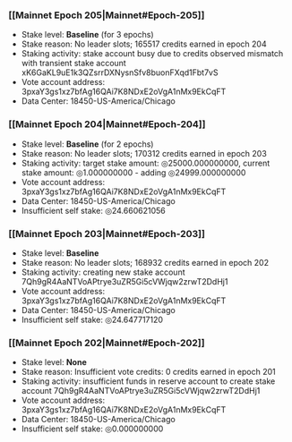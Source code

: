 ### [[Mainnet Epoch 205|Mainnet#Epoch-205]]
* Stake level: **Baseline** (for 3 epochs)
* Stake reason: No leader slots; 165517 credits earned in epoch 204
* Staking activity: stake account busy due to credits observed mismatch with transient stake account xK6GaKL9uE1k3QZsrrDXNysnSfv8buonFXqd1Fbt7vS
* Vote account address: 3pxaY3gs1xz7bfAg16QAi7K8NDxE2oVgA1nMx9EkCqFT
* Data Center: 18450-US-America/Chicago
### [[Mainnet Epoch 204|Mainnet#Epoch-204]]
* Stake level: **Baseline** (for 2 epochs)
* Stake reason: No leader slots; 170312 credits earned in epoch 203
* Staking activity: target stake amount: ◎25000.000000000, current stake amount: ◎1.000000000 - adding ◎24999.000000000
* Vote account address: 3pxaY3gs1xz7bfAg16QAi7K8NDxE2oVgA1nMx9EkCqFT
* Data Center: 18450-US-America/Chicago
* Insufficient self stake: ◎24.660621056
### [[Mainnet Epoch 203|Mainnet#Epoch-203]]
* Stake level: **Baseline**
* Stake reason: No leader slots; 168932 credits earned in epoch 202
* Staking activity: creating new stake account 7Qh9gR4AaNTVoAPtrye3uZR5Gi5cVWjqw2zrwT2DdHj1
* Vote account address: 3pxaY3gs1xz7bfAg16QAi7K8NDxE2oVgA1nMx9EkCqFT
* Data Center: 18450-US-America/Chicago
* Insufficient self stake: ◎24.647717120
### [[Mainnet Epoch 202|Mainnet#Epoch-202]]
* Stake level: **None**
* Stake reason: Insufficient vote credits: 0 credits earned in epoch 201
* Staking activity: insufficient funds in reserve account to create stake account 7Qh9gR4AaNTVoAPtrye3uZR5Gi5cVWjqw2zrwT2DdHj1
* Vote account address: 3pxaY3gs1xz7bfAg16QAi7K8NDxE2oVgA1nMx9EkCqFT
* Data Center: 18450-US-America/Chicago
* Insufficient self stake: ◎0.000000000